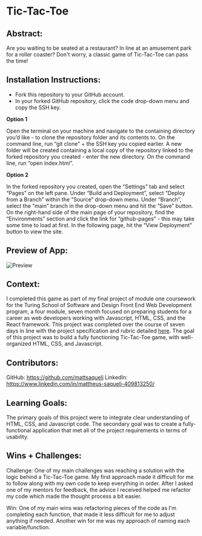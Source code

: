 # Tic-Tac-Toe

## Abstract:
Are you waiting to be seated at a restaurant? In line at an amusement park for a roller coaster? Don't worry, a classic game of Tic-Tac-Toe can pass the time!

## Installation Instructions:

- Fork this repository to your GitHub account.
- In your forked GitHub repository, click the code drop-down menu and copy the SSH key.

**Option 1**

Open the terminal on your machine and navigate to the containing directory you’d like - to clone the repository folder and its contents to.
On the command line, run “git clone” + the SSH key you copied earlier.
A new folder will be created containing a local copy of the repository linked to the forked repository you created - enter the new directory.
On the command line, run “open index.html”.

**Option 2**

In the forked repository you created, open the “Settings” tab and select “Pages” on the left pane.
Under “Build and Deployment”, select “Deploy from a Branch” within the “Source” drop-down menu.
Under “Branch”, select the “main” branch in the drop-down menu and hit the “Save” button.
On the right-hand side of the main page of your repository, find the “Environments” section and click the link for “github-pages” - this may take some time to load at first.
In the following page, hit the “View Deployment” button to view the site.

## Preview of App:

![Preview](https://media.giphy.com/media/VpiJDko2X1GnXZ3Irv/giphy.gif)

## Context:

I completed this game as part of my final project of module one coursework for the Turing School of Software and Design Front End Web Development program, a four module, seven month focused on preparing students for a career as web developers working with Javascript, HTML, CSS, and the React framework. This project was completed over the course of seven days in line with the project specification and rubric detailed [here](https://frontend.turing.edu/projects/module-1/tic-tac-toe-solo-v2.html). The goal of this project was to build a fully functioning Tic-Tac-Toe game, with well-organized HTML, CSS, and Javascript.

## Contributors:

GitHub: https://github.com/mattsaqueli
LinkedIn: https://www.linkedin.com/in/mattheus-saqueli-409813250/

## Learning Goals:

The primary goals of this project were to integrate clear understanding of HTML, CSS, and Javascript code. The secondary goal was to create a fully-functional application that met all of the project requirements in terms of usability. 

## Wins + Challenges:

Challenge:
One of my main challenges was reaching a solution with the logic behind a Tic-Tac-Toe game. My first approach made it difficult for me to follow along with my own code to keep everything in order. After I asked one of my mentors for feedback, the advice I received helped me refactor my code which made the thought process a bit easier. 

Win:
One of my main wins was refactoring pieces of the code as I'm completing each function, that made it less difficult for me to adjust anything if needed. Another win for me was my approach of naming each variable/function.
